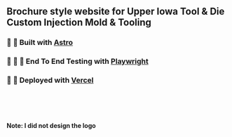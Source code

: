 ## Brochure style website for Upper Iowa Tool & Die Custom Injection Mold & Tooling

### :wrench: :nut_and_bolt: Built with [Astro](https://astro.build/)

### :see_no_evil: :hear_no_evil: :speak_no_evil: End To End Testing with [Playwright](https://playwright.dev/)

### :rocket: :stars: Deployed with [Vercel](https://vercel.com/)

<br></br>
<br></br>
**Note: I did not design the logo**
